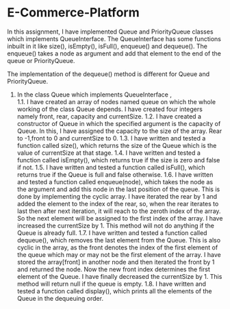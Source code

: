 # E-Commerce-Platform
In this assignment, I have implemented Queue<V> and PriorityQueue<V>  classes which implements QueueInterface<V>. The QueueInterface<V> has some functions inbuilt in it like size(), isEmpty(), isFull(), enqueue() and dequeue(). The enqueue() takes a node as argument and add that element to the end of the queue or PriorityQueue.
  
The implementation of the dequeue() method is different for Queue and PriorityQueue. 
1. In the class Queue<V> which implements QueueInterface<V> ,  
  1.1. I have created an array of nodes named queue on which the whole working of the class Queue depends. I have created four integers namely front, rear, capacity and currentSize. 
  1.2. I have created a constructor of Queue in which the specified argument is the capacity of Queue.  In this, I have assigned the capacity to the size of the array. Rear to -1,front to 0 and currentSize to 0. 
  1.3. I have written and tested a function called size(), which returns the size of the Queue which is the value of currentSize at that stage. 
  1.4. I  have written and tested a function called isEmpty(), which returns true if the size is zero and false if not. 
  1.5. I have written and tested a function called isFull(), which returns true if the Queue is full and false otherwise. 
  1.6. I have written and tested a function called enqueue(node), which takes the node as the argument and add this node in the last position of the queue. This is done by implementing the cyclic array. I have iterated the rear by 1 and added the element to the index of the rear, so, when the rear iterates to last then after next iteration, it will reach to the zeroth index of the array. So the next element will be assigned to the first index of the array. I have increased the currentSize by 1. This method will not do anything if the Queue is already full. 
  1.7. I have written and tested a function called dequeue(), which removes the last element from the Queue. This is also cyclic in the array, as the front denotes the index of the first element of the queue which may or may not be the first element of the array. I have stored the array[front] in another node and then iterated the front by 1 and returned the node. Now the new front index determines the first element of the Queue. I have finally decreased the currentSize by 1. This method will return null if the queue is empty. 
  1.8. I have written and tested a function called display(), which prints all the elements of the Queue in the dequeuing order. 
